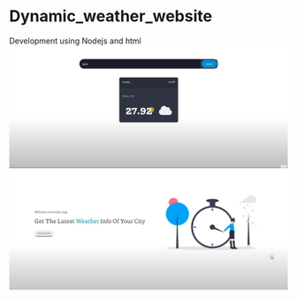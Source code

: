 # Dynamic_weather_website
Development using Nodejs  and html
![plot](./public/assets/one.png)
![plot](./public/assets/two.png)
